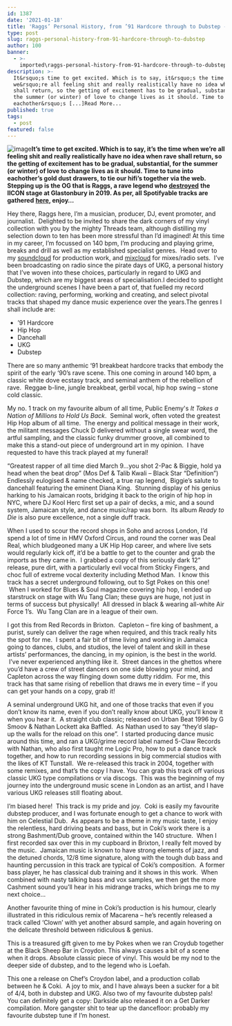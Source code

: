 ```yaml
---
id: 1387
date: '2021-01-18'
title: 'Raggs’ Personal History, from ’91 Hardcore through to Dubstep - Loose Lips'
type: post
slug: raggs-personal-history-from-91-hardcore-through-to-dubstep
author: 100
banner:
  - >-
    imported\raggs-personal-history-from-91-hardcore-through-to-dubstep\image1387.jpeg
description: >-
  It&rsquo;s time to get excited. Which is to say, it&rsquo;s the time when
  we&rsquo;re all feeling shit and really realistically have no idea when rave
  shall return, so the getting of excitement has to be gradual, substantial, for
  the summer (or winter) of love to change lives as it should. Time to tune into
  eachother&rsquo;s [...]Read More...
published: true
tags:
  - post
featured: false
---
```

![image](../imported\raggs-personal-history-from-91-hardcore-through-to-dubstep\image1387.jpeg)[](https://www.youtube.com/watch?v=1MEzjB1kZXk)[](https://www.youtube.com/watch?v=1MEzjB1kZXk)**It’s time to get excited. Which is to say, it’s the time when we’re all feeling shit and really realistically have no idea when rave shall return, so the getting of excitement has to be gradual, substantial, for the summer (or winter) of love to change lives as it should. Time to tune into eachother’s gold dust drawers, to tie our hifi’s together via the web. Stepping up is the OG that is Raggs, a rave legend who** [**destroyed**](https://thenycdownlow.com/2020/03/11/raggs-iicon-glastonbury-2019/) **the IICON stage at Glastonbury in 2019. As per, all Spotifyable tracks are gathered** [**here**](https://open.spotify.com/playlist/08Tu39SCDfD4edHBiT3zmL)**, enjoy…**

Hey there, Raggs here, I’m a musician, producer, DJ, event promoter, and journalist.  Delighted to be invited to share the dark corners of my vinyl collection with you by the mighty Threads team, although distilling my selection down to ten has been more stressful than I’d imagined! At this time in my career, I’m focussed on 140 bpm, I’m producing and playing grime, breaks and drill as well as my established specialist genres.  Head over to my [soundcloud](http://soundcloud.com/raggsmusic) for production work, and [mixcloud](http://mixcloud.com/djraggs) for mixes/radio sets.  I’ve been broadcasting on radio since the pirate days of UKG, a personal history that I’ve woven into these choices, particularly in regard to UKG and Dubstep, which are my biggest areas of specialisation.I decided to spotlight the underground scenes I have been a part of, that fuelled my record collection: raving, performing, working and creating, and select pivotal tracks that shaped my dance music experience over the years.The genres I shall include are:

*   ’91 Hardcore
*   Hip Hop
*   Dancehall
*   UKG
*   Dubstep

There are so many anthemic ‘91 breakbeat hardcore tracks that embody the spirit of the early ‘90’s rave scene. This one coming in around 140 bpm, a classic white dove ecstasy track, and seminal anthem of the rebellion of rave.  Reggae b-line, jungle breakbeat, gerbil vocal, hip hop swing – stone cold classic.  
[](https://www.youtube.com/watch?v=vp1W2I6uWOg)

My no. 1 track on my favourite album of all time, Public Enemy's _It Takes a Nation of Millions to Hold Us Back_.  Seminal work, often voted the greatest Hip Hop album of all time.  The energy and political message in their work, the militant messages Chuck D delivered without a single swear word, the artful sampling, and the classic funky drummer groove, all combined to make this a stand-out piece of underground art in my opinion.  I have requested to have this track played at my funeral!

“Greatest rapper of all time died March 9…you shot 2-Pac & Biggie, hold ya head when the beat drop” (Mos Def & Talib Kwali – Black Star “Definition”) Endlessly eulogised & name checked, a true rap legend,  Biggie’s salute to dancehall featuring the eminent Diana King.  Stunning display of his genius harking to his Jamaican roots, bridging it back to the origin of hip hop in NYC, where DJ Kool Herc first set up a pair of decks, a mic, and a sound system, Jamaican style, and dance music/rap was born.  Its album _Ready to Die_ is also pure excellence, not a single duff track.

When I used to scour the record shops in Soho and across London, I’d spend a lot of time in HMV Oxford Circus, and round the corner was Deal Real, which bludgeoned many a UK Hip Hop career, and where live sets would regularly kick off, it’d be a battle to get to the counter and grab the imports as they came in.  I grabbed a copy of this seriously dark 12” release, pure dirt, with a particularly evil vocal from Sticky Fingers, and choc full of extreme vocal dexterity including Method Man.  I know this track has a secret underground following, out to Sgt Pokes on this one!  When I worked for Blues & Soul magazine covering hip hop, I ended up starstruck on stage with Wu Tang Clan; these guys are huge, not just in terms of success but physically!  All dressed in black & wearing all-white Air Force 1’s.  Wu Tang Clan are in a league of their own.  
[](https://www.youtube.com/watch?v=q1oa07Kw_RQ)

I got this from Red Records in Brixton.  Capleton – fire king of bashment, a purist, surely can deliver the rage when required, and this track really hits the spot for me.  I spent a fair bit of time living and working in Jamaica going to dances, clubs, and studios, the level of talent and skill in these artists’ performances, the dancing, in my opinion, is the best in the world.  I’ve never experienced anything like it.  Street dances in the ghettos where you’d have a crew of street dancers on one side blowing your mind, and Capleton across the way flinging down some dutty riddim.  For me, this track has that same rising of rebellion that draws me in every time – if you can get your hands on a copy, grab it!

A seminal underground UKG hit, and one of those tracks that even if you don’t know its name, even if you don’t really know about UKG, you’ll know it when you hear it.  A straight club classic; released on Urban Beat 1996 by G Smoov & Nathan Lockett aka Baffled.  As Nathan used to say “they’d slap-up the walls for the reload on this one”.  I started producing dance music around this time, and ran a UKG/grime record label named 5-Claw Records with Nathan, who also first taught me Logic Pro, how to put a dance track together, and how to run recording sessions in big commercial studios with the likes of KT Tunstall.  We re-released this track in 2004, together with some remixes, and that’s the copy I have. You can grab this track off various classic UKG type compilations or via discogs.  This was the beginning of my journey into the underground music scene in London as an artist, and I have various UKG releases still floating about.

I’m biased here!  This track is my pride and joy.  Coki is easily my favourite dubstep producer, and I was fortunate enough to get a chance to work with him on Celestial Dub.  As appears to be a theme in my music taste, I enjoy the relentless, hard driving beats and bass, but in Coki’s work there is a strong Bashment/Dub groove, contained within the 140 structure.  When I first recorded sax over this in my cupboard in Brixton, I really felt moved by the music.  Jamaican music is known to have strong elements of jazz, and the detuned chords, 12/8 time signature, along with the tough dub bass and haunting percussion in this track are typical of Coki’s composition.  A former bass player, he has classical dub training and it shows in this work.  When combined with nasty talking bass and vox samples, we then get the more Cashment sound you’ll hear in his midrange tracks, which brings me to my next choice…

Another favourite thing of mine in Coki’s production is his humour, clearly illustrated in this ridiculous remix of Macarena – he’s recently released a track called ‘Clown’ with yet another absurd sample, and again hovering on the delicate threshold between ridiculous & genius. 

This is a treasured gift given to me by Pokes when we ran Croydub together at the Black Sheep Bar in Croydon. This always causes a bit of a scene when it drops. Absolute classic piece of vinyl. This would be my nod to the deeper side of dubstep, and to the legend who is Loefah.

This one a release on Chef’s Croydon label, and a production collab between he & Coki.  A joy to mix, and I have always been a sucker for a bit of 4/4, both in dubstep and UKG. Also two of my favourite dubstep pals! You can definitely get a copy: Darkside also released it on a Get Darker compilation. More gangster shit to tear up the dancefloor: probably my favourite dubstep tune if I’m honest.  
[](https://www.youtube.com/watch?v=1Cdyynxg7p4)
